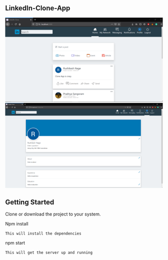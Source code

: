## LinkedIn-Clone-App
[![App Screenshot](https://github.com/rtrend96/LinkedIn-Clone/blob/main/ss/1st.PNG)](https://github.com/rtrend96/LinkedIn-Clone/blob/main/ss/1st.PNG)
[![App Screenshot](https://github.com/rtrend96/LinkedIn-Clone/blob/main/ss/2nd.PNG)](https://github.com/rtrend96/LinkedIn-Clone/blob/main/ss/2nd.PNG)
## Getting Started

Clone or download the project to your system.

Npm install

```
This will install the dependencies
```

npm start

```
This will get the server up and running
```
